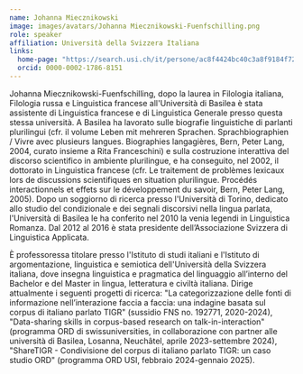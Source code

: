 ```yaml
---
name: Johanna Miecznikowski
image: images/avatars/Johanna Miecznikowski-Fuenfschilling.png
role: speaker
affiliation: Università della Svizzera Italiana
links:
  home-page: "https://search.usi.ch/it/persone/ac8f4424bc40c3a8f9184f72ff606e46/miecznikowski-fuenfschilling-johanna"
  orcid: 0000-0002-1786-8151
---
```


Johanna Miecznikowski-Fuenfschilling, dopo la laurea in Filologia italiana, Filologia russa e Linguistica francese all'Università di Basilea è stata assistente di Linguistica francese e di Linguistica Generale presso questa stessa università. A Basilea ha lavorato sulle biografie linguistiche di parlanti plurilingui (cfr. il volume Leben mit mehreren Sprachen. Sprachbiographien / Vivre avec plusieurs langues. Biographies langagières, Bern, Peter Lang, 2004, curato insieme a Rita Franceschini) e sulla costruzione interattiva del discorso scientifico in ambiente plurilingue, e ha conseguito, nel 2002, il dottorato in Linguistica francese (cfr. Le traitement de problèmes lexicaux lors de discussions scientifiques en situation plurilingue. Procédés interactionnels et effets sur le développement du savoir, Bern, Peter Lang, 2005). Dopo un soggiorno di ricerca presso l'Università di Torino, dedicato allo studio del condizionale e dei segnali discorsivi nella lingua parlata, l'Università di Basilea le ha conferito nel 2010 la venia legendi in Linguistica Romanza. Dal 2012 al 2016 è stata presidente dell’Associazione Svizzera di Linguistica Applicata.

È professoressa titolare presso l'Istituto di studi italiani e l'Istituto di argomentazione, linguistica e semiotica dell'Università della Svizzera italiana, dove insegna linguistica e pragmatica del linguaggio all’interno del Bachelor e del Master in lingua, letteratura e civiltà italiana. Dirige attualmente i seguenti progetti di ricerca: "La categorizzazione delle fonti di informazione nell’interazione faccia a faccia: una indagine basata sul corpus di italiano parlato TIGR" (sussidio FNS no. 192771, 2020-2024),  "Data-sharing skills in corpus-based research on talk-in-interaction" (programma ORD di swissuniversities, in collaborazione con partner alle università di Basilea, Losanna, Neuchâtel, aprile 2023-settembre 2024), "ShareTIGR - Condivisione del corpus di italiano parlato TIGR: un caso studio ORD" (programma ORD USI, febbraio 2024-gennaio 2025).
